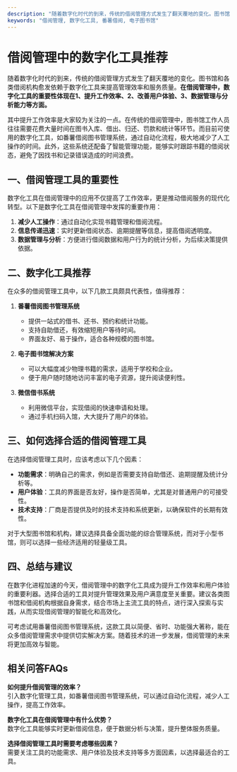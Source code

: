 ```yaml
---
description: "随着数字化时代的到来，传统的借阅管理方式发生了翻天覆地的变化。图书馆和各类借阅机构愈发依赖于数字化工具来提高管理效率和服务质量。**在借阅管理中，数字化工具的重要性体现在1、提升工作效率、2、改善用户体验、3、数据管理与分析能力等方面。**"
keywords: "借阅管理, 数字化工具, 番薯借阅, 电子图书馆"
---
```

# 借阅管理中的数字化工具推荐

随着数字化时代的到来，传统的借阅管理方式发生了翻天覆地的变化。图书馆和各类借阅机构愈发依赖于数字化工具来提高管理效率和服务质量。**在借阅管理中，数字化工具的重要性体现在1、提升工作效率、2、改善用户体验、3、数据管理与分析能力等方面。**

其中提升工作效率是大家较为关注的一点。在传统的借阅管理中，图书馆工作人员往往需要花费大量时间在图书入库、借出、归还、罚款和统计等环节。而目前可使用的数字化工具，如番薯借阅图书管理系统，通过自动化流程，极大地减少了人工操作的时间。此外，这些系统还配备了智能管理功能，能够实时跟踪书籍的借阅状态，避免了因找书和记录错误造成的时间浪费。

## **一、借阅管理工具的重要性**

数字化工具在借阅管理中的应用不仅提高了工作效率，更是推动借阅服务的现代化转型。以下是数字化工具在借阅管理中发挥的重要作用：

1. **减少人工操作**：通过自动化实现书籍管理和借阅流程。
2. **信息传递迅速**：实时更新借阅状态、逾期提醒等信息，提高借阅透明度。
3. **数据管理与分析**：方便进行借阅数据和用户行为的统计分析，为后续决策提供依据。

## **二、数字化工具推荐**

在众多的借阅管理工具中，以下几款工具颇具代表性，值得推荐：

1. **番薯借阅图书管理系统**
   - 提供一站式的借书、还书、预约和统计功能。
   - 支持自助借还，有效缩短用户等待时间。
   - 界面友好、易于操作，适合各种规模的图书馆。

2. **电子图书馆解决方案**
   - 可以大幅度减少物理书籍的需求，适用于学校和企业。
   - 便于用户随时随地访问丰富的电子资源，提升阅读便利性。

3. **微信借书系统**
   - 利用微信平台，实现借阅的快速申请和处理。
   - 通过手机扫码入馆，大大提升了用户的体验。

## **三、如何选择合适的借阅管理工具**

在选择借阅管理工具时，应该考虑以下几个因素：

- **功能需求**：明确自己的需求，例如是否需要支持自助借还、逾期提醒及统计分析等。
- **用户体验**：工具的界面是否友好，操作是否简单，尤其是对普通用户的可接受性。
- **技术支持**：厂商是否提供及时的技术支持和系统更新，以确保软件的长期有效性。

对于大型图书馆和机构，建议选择具备全面功能的综合管理系统，而对于小型书馆，则可以选择一些经济适用的轻量级工具。

## **四、总结与建议**

在数字化进程加速的今天，借阅管理中的数字化工具成为提升工作效率和用户体验的重要利器。选择合适的工具对提升管理效果及用户满意度至关重要。建议各类图书馆和借阅机构根据自身需求，结合市场上主流工具的特点，进行深入探索与实践，从而实现借阅管理的智能化和高效化。

可考虑试用番薯借阅图书管理系统，这款工具以简便、省时、功能强大著称，能在众多借阅管理需求中提供切实解决方案。随着技术的进一步发展，借阅管理的未来将更加高效与智能。 

## 相关问答FAQs

**如何提升借阅管理的效率？**  
引入数字化管理工具，如番薯借阅图书管理系统，可以通过自动化流程，减少人工操作，提高工作效率。

**数字化工具在借阅管理中有什么优势？**  
数字化工具能够实时更新借阅信息，便于数据分析与决策，提升整体服务质量。

**选择借阅管理工具时需要考虑哪些因素？**  
需要关注工具的功能需求、用户体验及技术支持等多方面因素，以选择最适合的工具。

